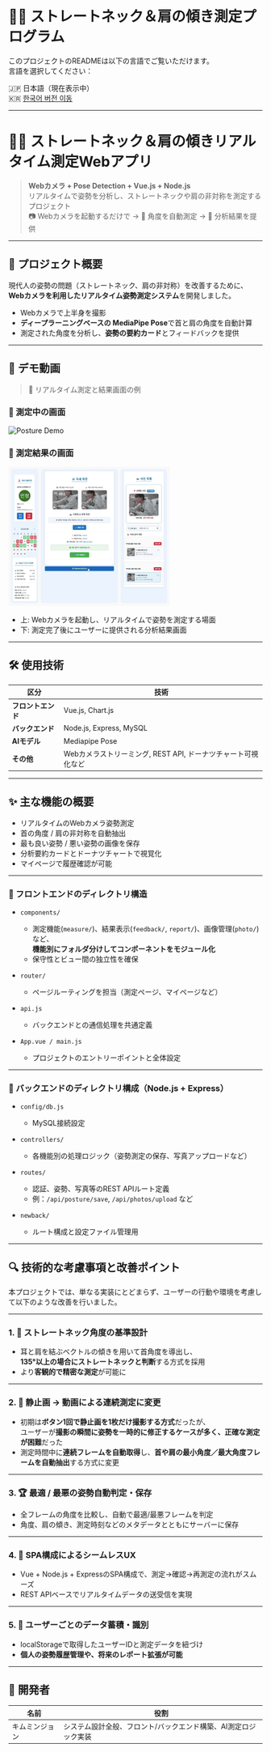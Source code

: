 
# 🧍‍♂️ ストレートネック＆肩の傾き測定プログラム

このプロジェクトのREADMEは以下の言語でご覧いただけます。  
言語を選択してください：

🇯🇵 日本語（現在表示中）  
🇰🇷 [한국어 버전 이동](./README_kr.md)

---

# 🧍‍♂️ ストレートネック＆肩の傾きリアルタイム測定Webアプリ

> **Webカメラ + Pose Detection + Vue.js + Node.js**  
> リアルタイムで姿勢を分析し、ストレートネックや肩の非対称を測定するプロジェクト  
> 📷 Webカメラを起動するだけで → 📐 角度を自動測定 → 📝 分析結果を提供

---

## 📌 プロジェクト概要

現代人の姿勢の問題（ストレートネック、肩の非対称）を改善するために、  
**Webカメラを利用したリアルタイム姿勢測定システム**を開発しました。

- Webカメラで上半身を撮影  
- **ディープラーニングベースの MediaPipe Pose**で首と肩の角度を自動計算  
- 測定された角度を分析し、**姿勢の要約カード**とフィードバックを提供

---

## 🎥 デモ動画

> 📸 リアルタイム測定と結果画面の例

### 📍 測定中の画面  
![Posture Demo](./posture_demo.gif)

### 📍 測定結果の画面  
![Measurement Result](./measurement_result.gif)

- 上: Webカメラを起動し、リアルタイムで姿勢を測定する場面  
- 下: 測定完了後にユーザーに提供される分析結果画面

---

## 🛠️ 使用技術

| 区分 | 技術 |
|------|------|
| **フロントエンド** | Vue.js, Chart.js |
| **バックエンド** | Node.js, Express, MySQL |
| **AIモデル** | Mediapipe Pose |
| **その他** | Webカメラストリーミング, REST API, ドーナツチャート可視化など |

---

## ✨ 主な機能の概要

- リアルタイムのWebカメラ姿勢測定  
- 首の角度 / 肩の非対称を自動抽出  
- 最も良い姿勢 / 悪い姿勢の画像を保存  
- 分析要約カードとドーナツチャートで視覚化  
- マイページで履歴確認が可能

---

### 📁 フロントエンドのディレクトリ構造

- `components/`  
  - 測定機能(`measure/`)、結果表示(`feedback/`, `report/`)、画像管理(`photo/`)など、  
    **機能別にフォルダ分けしてコンポーネントをモジュール化**  
  - 保守性とビュー間の独立性を確保

- `router/`  
  - ページルーティングを担当（測定ページ、マイページなど）

- `api.js`  
  - バックエンドとの通信処理を共通定義

- `App.vue / main.js`  
  - プロジェクトのエントリーポイントと全体設定

---

### 📁 バックエンドのディレクトリ構成（Node.js + Express）

- `config/db.js`  
  - MySQL接続設定

- `controllers/`  
  - 各機能別の処理ロジック（姿勢測定の保存、写真アップロードなど）

- `routes/`  
  - 認証、姿勢、写真等のREST APIルート定義  
  - 例：`/api/posture/save`, `/api/photos/upload` など

- `newback/`  
  - ルート構成と設定ファイル管理用

---

## 🔍 技術的な考慮事項と改善ポイント

本プロジェクトでは、単なる実装にとどまらず、ユーザーの行動や環境を考慮して以下のような改善を行いました。

---

### 1. 📐 ストレートネック角度の基準設計

- 耳と肩を結ぶベクトルの傾きを用いて首角度を導出し、  
  **135°以上の場合にストレートネックと判断**する方式を採用  
- より**客観的で精密な測定**が可能に

---

### 2. 🎥 静止画 → 動画による連続測定に変更

- 初期は**ボタン1回で静止画を1枚だけ撮影する方式**だったが、  
  ユーザーが**撮影の瞬間に姿勢を一時的に修正するケースが多く、正確な測定が困難**だった  
- 測定時間中に**連続フレームを自動取得**し、**首や肩の最小角度／最大角度フレームを自動抽出**する方式に変更

---

### 3. 🏆 最適 / 最悪の姿勢自動判定・保存

- 全フレームの角度を比較し、自動で最適/最悪フレームを判定  
- 角度、肩の傾き、測定時刻などのメタデータとともにサーバーに保存

---

### 4. 🧠 SPA構成によるシームレスUX

- Vue + Node.js + ExpressのSPA構成で、測定→確認→再測定の流れがスムーズ  
- REST APIベースでリアルタイムデータの送受信を実現

---

### 5. 🔐 ユーザーごとのデータ蓄積・識別

- localStorageで取得したユーザーIDと測定データを紐づけ  
- **個人の姿勢履歴管理や、将来のレポート拡張が可能**

---

## 🙋 開発者

| 名前 | 役割 |
|------|------|
| キムミンジョン | システム設計全般、フロント/バックエンド構築、AI測定ロジック実装 |
